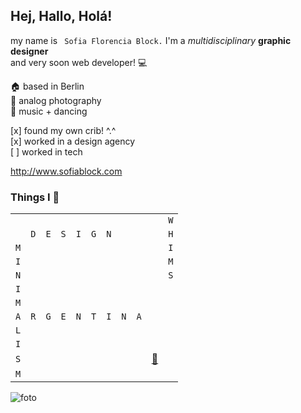 <h2> Hej, Hallo, Holá! </h3>

my name is ``` Sofia Florencia Block.```   I'm a *_multidisciplinary_* **graphic designer** <br>
and very soon web developer! 💻  <br> 

🏠 based in Berlin <br>
💞 analog photography <br>
💃 music + dancing 

[x] found my own crib! ^.^ <br>
[x] worked in a design agency <br>
[ ] worked in tech <br>

<http://www.sofiablock.com> <br>

<h3>Things I 💜 </h3>

| | | | | | || || | |
| - | - | - | - | - | - | - | - | - | - | - |
| | | | | | | | | | |`W`|
| |`D`|`E`|`S`|`I`|`G`|`N`| | | |`H`|
|`M`| | | | | | | | | |`I`|
|`I`| | | | | | | | | |`M`|
|`N`| | | | | | | | | |`S`|
|`I`| | | | | | | | | | |
|`M`| | | | | | | | | | |
|`A`|`R`|`G`|`E`|`N`|`T`|`I`|`N`|`A`| | |
|`L`| | | | | | | | | | |
|`I`| | | | | | | | | | |
|`S`| | | | | | | | |[📸](https://www.instagram.com/fleurfromtheblock/)| |
|`M`| | | | | | | | | | |


![foto](https://images.pexels.com/photos/2983214/pexels-photo-2983214.jpeg?auto=compress&cs=tinysrgb&w=1260&h=750&dpr=1)

